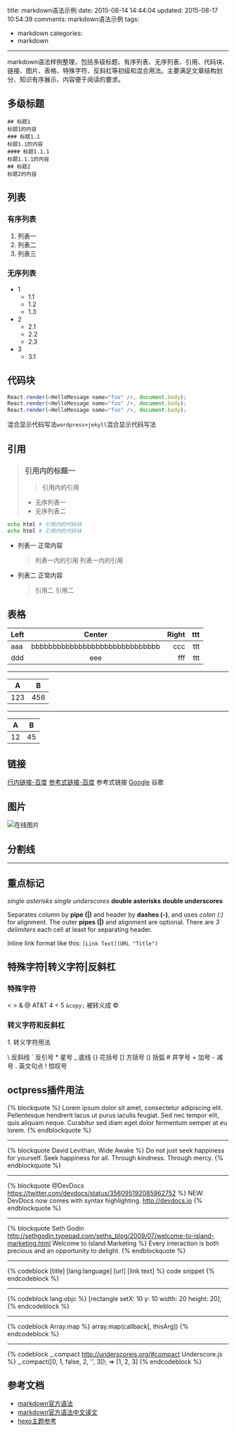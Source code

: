 title: markdown语法示例
date: 2015-08-14 14:44:04
updated: 2015-08-17 10:54:39
comments: markdown语法示例
tags:
- markdown
categories:
- markdown
---
markdown语法样例整理，包括多级标题、有序列表、无序列表、引用、代码块、链接、图片、表格、特殊字符、反斜杠等初级和混合用法。主要满足文章结构划分、知识有序展示、内容便于阅读的要求。

## 多级标题

```
## 标题1
标题1的内容
### 标题1.1
标题1.1的内容
#### 标题1.1.1
标题1.1.1的内容
## 标题2
标题2的内容
```

## 列表

### 有序列表

1. 列表一
2. 列表二
3. 列表三

### 无序列表

+ 1
    * 1.1
    * 1.2
    * 1.3
+ 2
    * 2.1
    * 2.2
    * 2.3
+ 3
    * 3.1

## 代码块

```js
React.render(<HelloMessage name="foo" />, document.body);
React.render(<HelloMessage name="foo" />, document.body);
React.render(<HelloMessage name="foo" />, document.body);
```

混合显示代码写法`wordpress+jekyll`混合显示代码写法

## 引用

> ### 引用内的标题一
> 
> > 引用内的引用
> 
> + 无序列表一
> + 无序列表二 
> 
```bash
echo html # 引用内的代码块
echo html # 引用内的代码块
```
> 

+ 列表一
  正常内容
  > 列表一内的引用
  > 列表一内的引用
+ 列表二
  正常内容
  > 引用二
  > 引用二

## 表格

| Left | Center | Right | ttt |
|:-----|:------:|------:|----:|
|aaa   |bbbbbbbbbbbbbbbbbbbbbbbbbbbbbb     |ccc    | ttt |
|ddd   |eee     |fff    | ttt |

---

 A | B 
---|---
123|456

---

A |B 
--|--
12|45

## 链接

[行内链接-百度](http://www.baidu.com "百度")
[参考式链接-百度][1] 参考式链接
[Google][] 谷歌

[1]: http://www.baidu.com "百度一下两下"
[google]: http://www.google.com "google地图"

## 图片

![在线图片](http://feimg.qiniudn.com/1002015r.jpg)

## 分割线

---

## 重点标记

*single asterisks*
_single underscores_
**double asterisks**
__double underscores__

Separates column by **pipe (|)** and header by **dashes (-)**, and uses *colon (:)* for alignment.
The outer **pipes (|)** and alignment are optional. There are *3 delimiters* each cell at least for separating header.

Inline link format like this: `[Link Text](URL "Title")`

## 特殊字符|转义字符|反斜杠

### 特殊字符

< > & @ AT&T 4 < 5
`&copy;` 被转义成 &copy;

### 转义字符和反斜杠

1\. 转义字符用法

\\   反斜线
\`   反引号
\*   星号
\_   底线
\{\}  花括号
\[\]  方括号
\(\)  括弧
\#   井字号
\+   加号
\-   减号
\.   英文句点
\!   惊叹号

## octpress插件用法

{% blockquote %}
Lorem ipsum dolor sit amet, consectetur adipiscing elit. Pellentesque hendrerit lacus ut purus iaculis feugiat. Sed nec tempor elit, quis aliquam neque. Curabitur sed diam eget dolor fermentum semper at eu lorem.
{% endblockquote %}

---

{% blockquote David Levithan, Wide Awake %}
Do not just seek happiness for yourself. Seek happiness for all. Through kindness. Through mercy.
{% endblockquote %}

---

{% blockquote @DevDocs https://twitter.com/devdocs/status/356095192085962752 %}
NEW: DevDocs now comes with syntax highlighting. http://devdocs.io
{% endblockquote %}

---

{% blockquote Seth Godin http://sethgodin.typepad.com/seths_blog/2009/07/welcome-to-island-marketing.html Welcome to Island Marketing %}
Every interaction is both precious and an opportunity to delight.
{% endblockquote %}

---

{% codeblock [title] [lang:language] [url] [link text] %}
code snippet
{% endcodeblock %}

---

{% codeblock lang:objc %}
[rectangle setX: 10 y: 10 width: 20 height: 20];
{% endcodeblock %}

---

{% codeblock Array.map %}
array.map(callback[, thisArg])
{% endcodeblock %}

---

{% codeblock _.compact http://underscorejs.org/#compact Underscore.js %}
_.compact([0, 1, false, 2, '', 3]);
=> [1, 2, 3]
{% endcodeblock %}

## 参考文档
+ [markdown官方语法](http://daringfireball.net/projects/markdown/syntax)
+ [markdown官方语法中文译文](http://www.appinn.com/markdown/)
+ [hexo主题参考](http://blog.zhangruipeng.me/hexo-theme-alex/2015/01/25/Markdown%20Example/)



